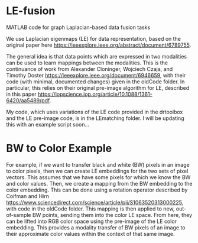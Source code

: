 # LE-fusion
MATLAB code for graph Laplacian-based data fusion tasks

We use Laplacian eigenmaps (LE) for data representation, based on the original paper here https://ieeexplore.ieee.org/abstract/document/6789755.

The general idea is that data points which are expressed in two modalities can be used to learn mappings between the modalities. This is the continuance of work from Alexander Cloninger, Wojciech Czaja, and Timothy Doster <https://ieeexplore.ieee.org/document/6946659>, with their code (with minimal, documented changes) given in the oldCode folder. In particular, this relies on their original pre-image algorithm for LE, described in this paper <https://iopscience.iop.org/article/10.1088/1361-6420/aa5489/pdf>.

My code, which uses variations of the LE code provided in the drtoolbox and the LE pre-image code, is in the LEmatching folder.
I will be updating this with an example script soon...


# BW to Color Example
For example, if we want to transfer black and white (BW) pixels in an image to color pixels, then we can create LE embeddings for the two sets of pixel vectors. This assumes that we have some pixels for which we know the BW and color values. Then, we create a mapping from the BW embedding to the color embedding. This can be done using a rotation operator described by Coifman and Hirn <https://www.sciencedirect.com/science/article/pii/S1063520313000225>, with code in the oldCode folder. This mapping is then applied to new, out-of-sample BW points, sending them into the color LE space. From here, they can be lifted into RGB color space using the pre-image of the LE color embedding. This provides a modality transfer of BW pixels of an image to their approximate color values within the context of that same image.  
